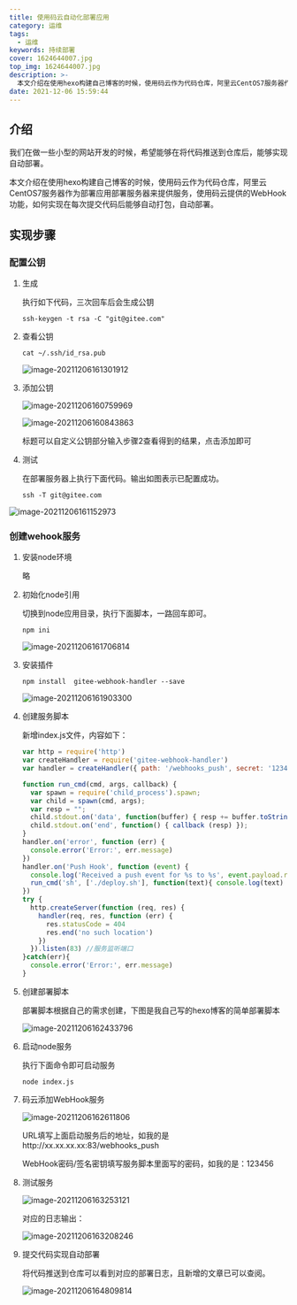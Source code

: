 ```yaml
---
title: 使用码云自动化部署应用
category: 运维
tags:
  - 运维
keywords: 持续部署
cover: 1624644007.jpg
top_img: 1624644007.jpg
description: >-
  本文介绍在使用hexo构建自己博客的时候，使用码云作为代码仓库，阿里云CentOS7服务器作为部署应用部署服务器来提供服务，使用码云提供的WebHook功能，如何实现在每次提交代码后能够自动打包，自动部署。
date: 2021-12-06 15:59:44
---
```








## 介绍

我们在做一些小型的网站开发的时候，希望能够在将代码推送到仓库后，能够实现自动部署。

本文介绍在使用hexo构建自己博客的时候，使用码云作为代码仓库，阿里云CentOS7服务器作为部署应用部署服务器来提供服务，使用码云提供的WebHook功能，如何实现在每次提交代码后能够自动打包，自动部署。

## 实现步骤

### 配置公钥

1. 生成

   执行如下代码，三次回车后会生成公钥

   ```
   ssh-keygen -t rsa -C "git@gitee.com" 
   ```

2. 查看公钥

   ```
   cat ~/.ssh/id_rsa.pub
   ```

   ![image-20211206161301912](image-20211206161301912.png)

3. 添加公钥

   ![image-20211206160759969](image-20211206160759969.png)

   ![image-20211206160843863](image-20211206160843863.png)

   标题可以自定义公钥部分输入步骤2查看得到的结果，点击添加即可

4. 测试

   在部署服务器上执行下面代码。输出如图表示已配置成功。

   ```
   ssh -T git@gitee.com
   ```

![image-20211206161152973](image-20211206161152973.png)

### 创建wehook服务

1. 安装node环境

   略

2. 初始化node引用

   切换到node应用目录，执行下面脚本，一路回车即可。

   ```
   npm ini
   ```

   

   ![image-20211206161706814](image-20211206161706814.png)

3. 安装插件

   ```
   npm install  gitee-webhook-handler --save
   ```

   ![image-20211206161903300](image-20211206161903300.png)

4. 创建服务脚本

   新增index.js文件，内容如下：

   ```javascript
   var http = require('http')
   var createHandler = require('gitee-webhook-handler')
   var handler = createHandler({ path: '/webhooks_push', secret: '123456' })   // webhookpost路径及密码
   
   function run_cmd(cmd, args, callback) {
     var spawn = require('child_process').spawn;
     var child = spawn(cmd, args);
     var resp = "";
     child.stdout.on('data', function(buffer) { resp += buffer.toString(); });
     child.stdout.on('end', function() { callback (resp) });
   }
   handler.on('error', function (err) {
     console.error('Error:', err.message)
   })
   handler.on('Push Hook', function (event) {
     console.log('Received a push event for %s to %s', event.payload.repository.name,event.payload.ref);
     run_cmd('sh', ['./deploy.sh'], function(text){ console.log(text) }); //部署脚本文件路径
   })
   try {
     http.createServer(function (req, res) {
       handler(req, res, function (err) {
         res.statusCode = 404
         res.end('no such location')
       })
     }).listen(83) //服务监听端口
   }catch(err){
     console.error('Error:', err.message)
   }
   ```

5. 创建部署脚本

   部署脚本根据自己的需求创建，下图是我自己写的hexo博客的简单部署脚本

   ![image-20211206162433796](image-20211206162433796.png)

6. 启动node服务

   执行下面命令即可启动服务

   ```
   node index.js 
   ```

7. 码云添加WebHook服务

   ![image-20211206162611806](image-20211206162611806.png)

   URL填写上面启动服务后的地址，如我的是http://xx.xx.xx.xx:83/webhooks_push

   WebHook密码/签名密钥填写服务脚本里面写的密码，如我的是：123456

8. 测试服务

   ![image-20211206163253121](image-20211206163253121.png)

   对应的日志输出：

   ![image-20211206163208246](image-20211206163208246.png)

9. 提交代码实现自动部署

   将代码推送到仓库可以看到对应的部署日志，且新增的文章已可以查阅。
   
   ![image-20211206164809814](image-20211206164809814.png)